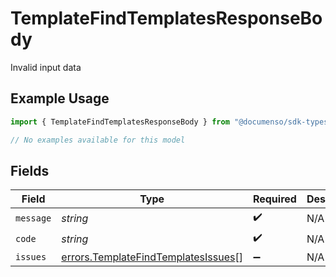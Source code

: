 # TemplateFindTemplatesResponseBody

Invalid input data

## Example Usage

```typescript
import { TemplateFindTemplatesResponseBody } from "@documenso/sdk-typescript/models/errors";

// No examples available for this model
```

## Fields

| Field                                                                                      | Type                                                                                       | Required                                                                                   | Description                                                                                |
| ------------------------------------------------------------------------------------------ | ------------------------------------------------------------------------------------------ | ------------------------------------------------------------------------------------------ | ------------------------------------------------------------------------------------------ |
| `message`                                                                                  | *string*                                                                                   | :heavy_check_mark:                                                                         | N/A                                                                                        |
| `code`                                                                                     | *string*                                                                                   | :heavy_check_mark:                                                                         | N/A                                                                                        |
| `issues`                                                                                   | [errors.TemplateFindTemplatesIssues](../../models/errors/templatefindtemplatesissues.md)[] | :heavy_minus_sign:                                                                         | N/A                                                                                        |